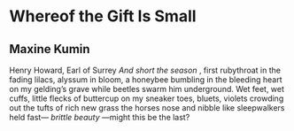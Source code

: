# Whereof the Gift Is Small
## Maxine Kumin
Henry Howard, Earl of Surrey
_And short the season_ , first rubythroat
in the fading lilacs, alyssum in bloom,
a honeybee bumbling in the bleeding heart
on my gelding’s grave while beetles swarm
him underground. Wet feet, wet cuffs,
little flecks of buttercup on my sneaker toes,
bluets, violets crowding out the tufts
of rich new grass the horses nose
and nibble like sleepwalkers held fast—
 _brittle beauty_ —might this be the last?